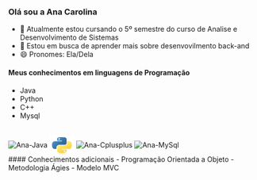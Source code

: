 ### Olá sou a Ana Carolina

- 🌱 Atualmente estou cursando o 5º semestre do curso de Analise e Desenvolvimento de Sistemas
- 👯 Estou em busca de aprender mais sobre desenvovilmento back-and
- 😄 Pronomes: Ela/Dela

#### Meus conhecimentos em linguagens de Programação
- Java
- Python
- C++
- Mysql
<div style="display: inline_block"><br>
  <img align="center" alt="Ana-Java" height="40" width="50" src="https://cdn.jsdelivr.net/gh/devicons/devicon@latest/icons/java/java-original-wordmark.svg">
  <img align="center" alt="Ana-Python" height="40" width="50" src="https://raw.githubusercontent.com/devicons/devicon/master/icons/python/python-original.svg">
  <img align="center" alt="Ana-Cplusplus" height="40" width="50" src="https://cdn.jsdelivr.net/gh/devicons/devicon@latest/icons/cplusplus/cplusplus-original.svg"> 
  <img align="center" alt="Ana-MySql" height="40" width="50" src="https://cdn.jsdelivr.net/gh/devicons/devicon@latest/icons/mysql/mysql-plain-wordmark.svg">
</div>
#### Conhecimentos adicionais
- Programação Orientada a Objeto
- Metodologia Ágies
- Modelo MVC


